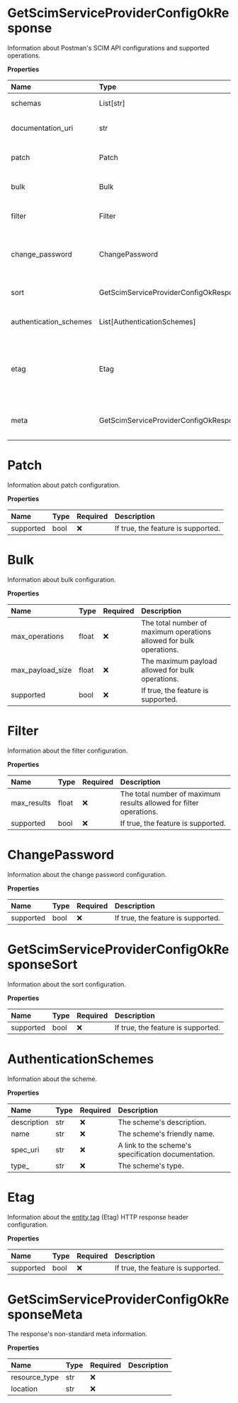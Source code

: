 # GetScimServiceProviderConfigOkResponse

Information about Postman's SCIM API configurations and supported operations.

**Properties**

| Name                   | Type                                       | Required | Description                                                                                                                                   |
| :--------------------- | :----------------------------------------- | :------- | :-------------------------------------------------------------------------------------------------------------------------------------------- |
| schemas                | List[str]                                  | ❌       | The [SCIM schema URI](https://www.iana.org/assignments/scim/scim.xhtml).                                                                      |
| documentation_uri      | str                                        | ❌       | A link to the URI's documentation.                                                                                                            |
| patch                  | Patch                                      | ❌       | Information about patch configuration.                                                                                                        |
| bulk                   | Bulk                                       | ❌       | Information about bulk configuration.                                                                                                         |
| filter                 | Filter                                     | ❌       | Information about the filter configuration.                                                                                                   |
| change_password        | ChangePassword                             | ❌       | Information about the change password configuration.                                                                                          |
| sort                   | GetScimServiceProviderConfigOkResponseSort | ❌       | Information about the sort configuration.                                                                                                     |
| authentication_schemes | List[AuthenticationSchemes]                | ❌       | A list of authentication schemes.                                                                                                             |
| etag                   | Etag                                       | ❌       | Information about the [entity tag](https://developer.mozilla.org/en-US/docs/Web/HTTP/Headers/ETag) (Etag) HTTP response header configuration. |
| meta                   | GetScimServiceProviderConfigOkResponseMeta | ❌       | The response's non-standard meta information.                                                                                                 |

# Patch

Information about patch configuration.

**Properties**

| Name      | Type | Required | Description                        |
| :-------- | :--- | :------- | :--------------------------------- |
| supported | bool | ❌       | If true, the feature is supported. |

# Bulk

Information about bulk configuration.

**Properties**

| Name             | Type  | Required | Description                                                         |
| :--------------- | :---- | :------- | :------------------------------------------------------------------ |
| max_operations   | float | ❌       | The total number of maximum operations allowed for bulk operations. |
| max_payload_size | float | ❌       | The maximum payload allowed for bulk operations.                    |
| supported        | bool  | ❌       | If true, the feature is supported.                                  |

# Filter

Information about the filter configuration.

**Properties**

| Name        | Type  | Required | Description                                                        |
| :---------- | :---- | :------- | :----------------------------------------------------------------- |
| max_results | float | ❌       | The total number of maximum results allowed for filter operations. |
| supported   | bool  | ❌       | If true, the feature is supported.                                 |

# ChangePassword

Information about the change password configuration.

**Properties**

| Name      | Type | Required | Description                        |
| :-------- | :--- | :------- | :--------------------------------- |
| supported | bool | ❌       | If true, the feature is supported. |

# GetScimServiceProviderConfigOkResponseSort

Information about the sort configuration.

**Properties**

| Name      | Type | Required | Description                        |
| :-------- | :--- | :------- | :--------------------------------- |
| supported | bool | ❌       | If true, the feature is supported. |

# AuthenticationSchemes

Information about the scheme.

**Properties**

| Name        | Type | Required | Description                                         |
| :---------- | :--- | :------- | :-------------------------------------------------- |
| description | str  | ❌       | The scheme's description.                           |
| name        | str  | ❌       | The scheme's friendly name.                         |
| spec_uri    | str  | ❌       | A link to the scheme's specification documentation. |
| type\_      | str  | ❌       | The scheme's type.                                  |

# Etag

Information about the [entity tag](https://developer.mozilla.org/en-US/docs/Web/HTTP/Headers/ETag) (Etag) HTTP response header configuration.

**Properties**

| Name      | Type | Required | Description                        |
| :-------- | :--- | :------- | :--------------------------------- |
| supported | bool | ❌       | If true, the feature is supported. |

# GetScimServiceProviderConfigOkResponseMeta

The response's non-standard meta information.

**Properties**

| Name          | Type | Required | Description |
| :------------ | :--- | :------- | :---------- |
| resource_type | str  | ❌       |             |
| location      | str  | ❌       |             |
